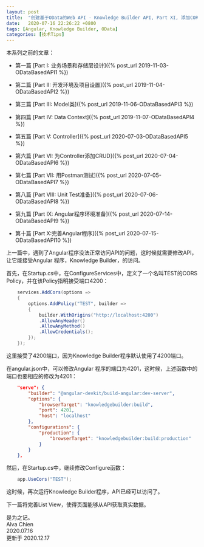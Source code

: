 ```yaml
---
layout: post
title:  "创建基于OData的Web API - Knowledge Builder API, Part XI, 添加CORS"
date:   2020-07-16 22:26:22 +0800
tags: [Angular, Knowledge Builder, OData]
categories: [技术Tips]
---
```


本系列之前的文章：

- 第一篇 [Part I:  业务场景和存储层设计]({% post_url 2019-11-03-ODataBasedAPI1 %}) 

- 第二篇 [Part II:  开发环境及项目设置]({% post_url 2019-11-04-ODataBasedAPI2 %}) 

- 第三篇 [Part III:  Model类]({% post_url 2019-11-06-ODataBasedAPI3 %}) 

- 第四篇 [Part IV: Data Context]({% post_url 2019-11-07-ODataBasedAPI4 %})

- 第五篇 [Part V: Controller]({% post_url 2020-07-03-ODataBasedAPI5 %}) 

- 第六篇 [Part VI: 为Controller添加CRUD]({% post_url 2020-07-04-ODataBasedAPI6 %}) 

- 第七篇 [Part VII: 用Postman测试]({% post_url 2020-07-05-ODataBasedAPI7 %}) 

- 第八篇 [Part VIII: Unit Test准备]({% post_url 2020-07-06-ODataBasedAPI8 %}) 

- 第九篇 [Part IX: Angular程序环境准备]({% post_url 2020-07-14-ODataBasedAPI9 %})

- 第十篇 [Part X:完善Angular程序]({% post_url 2020-07-15-ODataBasedAPI10 %})


上一篇中，遇到了Angular程序没法正常访问API的问题，这时候就需要修改API，让它能接受Angular 程序，Knowledge Builder，的访问。


首先，在Startup.cs中，在ConfigureServices中，定义了一个名叫TEST的CORS Policy，并在该Policy指明接受端口4200：   

```C#
    services.AddCors(options =>
    {
        options.AddPolicy("TEST", builder =>
        {
            builder.WithOrigins("http://localhost:4200")
            .AllowAnyHeader()
            .AllowAnyMethod()
            .AllowCredentials();
        });
    });
```

这里接受了4200端口，因为Knowledge Builder程序默认使用了4200端口。


在angular.json中，可以修改Angular 程序的端口为4201，这时候，上述函数中的端口也要相应的修改为4201：    

```json
    "serve": {
        "builder": "@angular-devkit/build-angular:dev-server",
        "options": {
            "browserTarget": "knowledgebuilder:build",
            "port": 4201,
            "host": "localhost"
        },
        "configurations": {
            "production": {
                "browserTarget": "knowledgebuilder:build:production"
            }
        }
    },
```

然后，在Startup.cs中，继续修改Configure函数：    

```C#
    app.UseCors("TEST");
```

这时候，再次运行Knowledge Builder程序，API已经可以访问了。


下一篇将完善List View，使得页面能够从API获取真实数据。


是为之记。   
Alva Chien    
2020.07.16    
更新于 2020.12.17   


